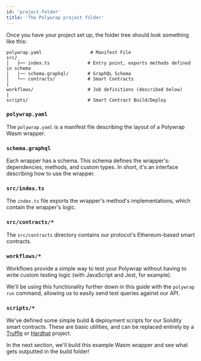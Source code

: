 ```yaml
---
id: 'project-folder'
title: 'The Polywrap project folder'
---
```


Once you have your project set up, the folder tree should look something like this:

```
polywrap.yaml                  # Manifest File
src/
│   ├── index.ts              # Entry point, exports methods defined in schema
│   |── schema.graphql/       # GraphQL Schema
|   └── contracts/            # Smart Contracts
|
workflows/                    # Job definitions (described below)
|
scripts/                      # Smart Contract Build/Deploy
```

### **`polywrap.yaml`**
The `polywrap.yaml` is a manifest file describing the layout of a Polywrap Wasm wrapper.

### **`schema.graphql`**
Each wrapper has a schema. This schema defines the wrapper's: dependencies, methods, and custom types. In short, it's an interface describing how to use the wrapper.

### **`src/index.ts`**
The `index.ts` file exports the wrapper's method's implementations, which contain the wrapper's logic.

### **`src/contracts/*`**
The `src/contracts` directory contains our protocol's Ethereum-based smart contracts.

### **`workflows/*`**
Workflows provide a simple way to test your Polywrap without having to write custom testing logic (with JavaScript and Jest, for example).

We'll be using this functionality further down in this guide with the `polywrap run` command, allowing us to easily send test queries against our API.

### **`scripts/*`**
We've defined some simple build & deployment scripts for our Solidity smart contracts. These are basic utilities, and can be replaced entirely by a [Truffle](https://www.trufflesuite.com/) or [Hardhat](https://hardhat.org/) project.

In the next section, we'll build this example Wasm wrapper and see what gets outputted in the build folder!
